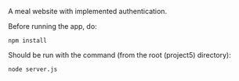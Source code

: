 A meal website with implemented authentication.

Before running the app, do:
```
npm install
```
Should be run with the command (from the root (project5) directory):
```
node server.js
```
